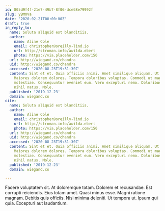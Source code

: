 ```yaml
---
id: 805d9f4f-21e7-49b7-8f06-dce68e79992f
slug: yBMmVa
date: '2020-02-21T00:00:00Z'
draft: true
in_reply_to:
  name: Soluta aliquid est blanditiis.
  author:
    name: Aline Cole
    email: christopher@oreilly-lind.io
    url: http://stroman.info/awilda.ebert
    photo: https://via.placeholder.com/150
  url: http://wiegand.co/chandra
  uid: http://wiegand.co/chandra
  accessed: '2020-08-23T19:31:30Z'
  content: Sint et et. Quia officiis animi. Amet similique aliquam. Ut nihil autem.
    Maiores dolorem dolores. Tempora doloribus voluptas. Commodi ut magni. Et nihil
    molestiae. Consequuntur eveniet eum. Vero excepturi nemo. Doloribus ea qui. In
    nihil natus. Mole.
  published: '2019-12-23'
  domain: wiegand.co
cite:
  name: Soluta aliquid est blanditiis.
  author:
    name: Aline Cole
    email: christopher@oreilly-lind.io
    url: http://stroman.info/awilda.ebert
    photo: https://via.placeholder.com/150
  url: http://wiegand.co/chandra
  uid: http://wiegand.co/chandra
  accessed: '2020-08-23T19:31:30Z'
  content: Sint et et. Quia officiis animi. Amet similique aliquam. Ut nihil autem.
    Maiores dolorem dolores. Tempora doloribus voluptas. Commodi ut magni. Et nihil
    molestiae. Consequuntur eveniet eum. Vero excepturi nemo. Doloribus ea qui. In
    nihil natus. Mole.
  published: '2019-12-23'
  domain: wiegand.co

---
```


Facere voluptatem sit. At doloremque totam. Dolorem et recusandae. Est corrupti reiciendis. Eius totam amet. Quasi minus esse. Magni ratione magnam. Debitis quis officiis. Nisi minima deleniti. Ut tempora ut. Ipsum qui quia. Excepturi aut laudantium.

